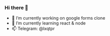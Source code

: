 ### Hi there 👋

- 🔭 I’m currently working on google forms clone
- 🌱 I’m currently learning react & node
- 📫 Telegram: @lxqtpr

